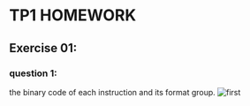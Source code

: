 # TP1 HOMEWORK
## Exercise 01:
### question 1:
the binary code of each instruction and its format group.
![first](images/)
